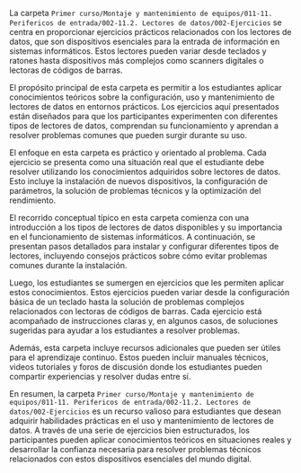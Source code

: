 La carpeta `Primer curso/Montaje y mantenimiento de equipos/011-11. Perifericos de entrada/002-11.2. Lectores de datos/002-Ejercicios` se centra en proporcionar ejercicios prácticos relacionados con los lectores de datos, que son dispositivos esenciales para la entrada de información en sistemas informáticos. Estos lectores pueden variar desde teclados y ratones hasta dispositivos más complejos como scanners digitales o lectoras de códigos de barras.

El propósito principal de esta carpeta es permitir a los estudiantes aplicar conocimientos teóricos sobre la configuración, uso y mantenimiento de lectores de datos en entornos prácticos. Los ejercicios aquí presentados están diseñados para que los participantes experimenten con diferentes tipos de lectores de datos, comprendan su funcionamiento y aprendan a resolver problemas comunes que pueden surgir durante su uso.

El enfoque en esta carpeta es práctico y orientado al problema. Cada ejercicio se presenta como una situación real que el estudiante debe resolver utilizando los conocimientos adquiridos sobre lectores de datos. Esto incluye la instalación de nuevos dispositivos, la configuración de parámetros, la solución de problemas técnicos y la optimización del rendimiento.

El recorrido conceptual típico en esta carpeta comienza con una introducción a los tipos de lectores de datos disponibles y su importancia en el funcionamiento de sistemas informáticos. A continuación, se presentan pasos detallados para instalar y configurar diferentes tipos de lectores, incluyendo consejos prácticos sobre cómo evitar problemas comunes durante la instalación.

Luego, los estudiantes se sumergen en ejercicios que les permiten aplicar estos conocimientos. Estos ejercicios pueden variar desde la configuración básica de un teclado hasta la solución de problemas complejos relacionados con lectoras de códigos de barras. Cada ejercicio está acompañado de instrucciones claras y, en algunos casos, de soluciones sugeridas para ayudar a los estudiantes a resolver problemas.

Además, esta carpeta incluye recursos adicionales que pueden ser útiles para el aprendizaje continuo. Estos pueden incluir manuales técnicos, videos tutoriales y foros de discusión donde los estudiantes pueden compartir experiencias y resolver dudas entre sí.

En resumen, la carpeta `Primer curso/Montaje y mantenimiento de equipos/011-11. Perifericos de entrada/002-11.2. Lectores de datos/002-Ejercicios` es un recurso valioso para estudiantes que desean adquirir habilidades prácticas en el uso y mantenimiento de lectores de datos. A través de una serie de ejercicios bien estructurados, los participantes pueden aplicar conocimientos teóricos en situaciones reales y desarrollar la confianza necesaria para resolver problemas técnicos relacionados con estos dispositivos esenciales del mundo digital.

